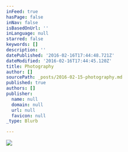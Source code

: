 ```yaml
---
inFeed: true
hasPage: false
inNav: false
isBasedOnUrl: ''
inLanguage: null
starred: false
keywords: []
description: ''
datePublished: '2016-02-16T17:44:48.721Z'
dateModified: '2016-02-16T17:44:45.120Z'
title: Photography
author: []
sourcePath: _posts/2016-02-15-photography.md
published: true
authors: []
publisher:
  name: null
  domain: null
  url: null
  favicon: null
_type: Blurb

---
```

![](https://s3-us-west-2.amazonaws.com/the-grid-img/p/c10d8dfcebd3873163dda186e5618a3f21b5ff14.jpg)
